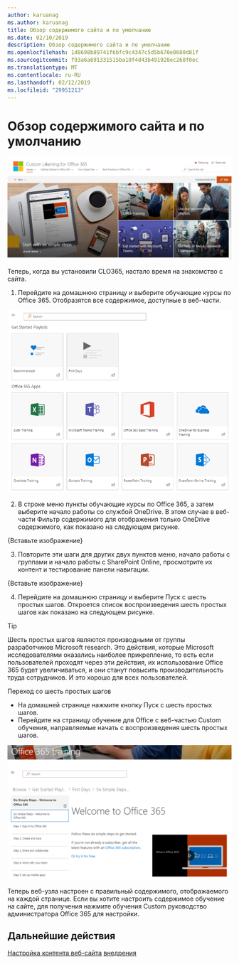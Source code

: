 ```yaml
---
author: karuanag
ms.author: karuanag
title: Обзор содержимого сайта и по умолчанию
ms.date: 02/10/2019
description: Обзор содержимого сайта и по умолчанию
ms.openlocfilehash: 1d8698b89741f6bfc9c4347c5d5b670e0680d81f
ms.sourcegitcommit: f93a6a691331515ba10f4d43b491928ec268f0ec
ms.translationtype: MT
ms.contentlocale: ru-RU
ms.lasthandoff: 02/12/2019
ms.locfileid: "29951213"
---
```

# <a name="browse-the-site-and-default-content"></a>Обзор содержимого сайта и по умолчанию

![Шесть простых шагов](media/clo365homepage.png)

Теперь, когда вы установили CLO365, настало время на знакомство с сайта. 

1. Перейдите на домашнюю страницу и выберите обучающие курсы по Office 365. Отобразятся все содержимое, доступные в веб-части.

![веб-части](media/webpart.PNG)

2. В строке меню пункты обучающие курсы по Office 365, а затем выберите начало работы со службой OneDrive. В этом случае в веб-части Фильтр содержимого для отображения только OneDrive содержимого, как показано на следующем рисунке.

{Вставьте изображение}

3. Повторите эти шаги для других двух пунктов меню, начало работы с группами и начало работы с SharePoint Online, просмотрите их контент и тестирование панели навигации.

{Вставьте изображение} 

4. Перейдите на домашнюю страницу и выберите Пуск с шесть простых шагов. Откроется список воспроизведения шесть простых шагов как показано на следующем рисунке.  

> [!TIP]
> Шесть простых шагов являются производными от группы разработчиков Microsoft research. Это действия, которые Microsoft исследователями оказались наиболее прикрепление, то есть если пользователей проходят через эти действия, их использование Office 365 будет увеличиваться, и они станут повысить производительность труда сотрудников. И это хорошо для всех пользователей.

Переход со шесть простых шагов
- На домашней странице нажмите кнопку Пуск с шесть простых шагов. 
- Перейдите на страницу обучение для Office с веб-частью Custom обучения, направляемые начать с воспроизведения шесть простых шагов.  

![Список воспроизведения шесть действия](media/clo365sixsteps.png)

Теперь веб-узла настроен с правильный содержимого, отображаемого на каждой странице. Если вы хотите настроить содержимое обучение на сайте, для получения нажмите обучения Custom руководство администратора Office 365 для настройки. 

## <a name="next-steps"></a>Дальнейшие действия
[Настройка контента веб-сайта](customization.md)
[внедрения](driveadoption.md) 

